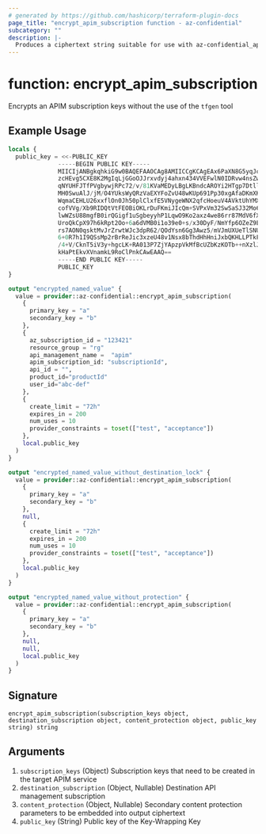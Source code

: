 ```yaml
---
# generated by https://github.com/hashicorp/terraform-plugin-docs
page_title: "encrypt_apim_subscription function - az-confidential"
subcategory: ""
description: |-
  Produces a ciphertext string suitable for use with az-confidential_apim_subnscription resource
---
```


# function: encrypt_apim_subscription

Encrypts an APIM subscription keys without the use of the `tfgen` tool

## Example Usage

```terraform
locals {
  public_key = <<-PUBLIC_KEY
              -----BEGIN PUBLIC KEY-----
              MIICIjANBgkqhkiG9w0BAQEFAAOCAg8AMIICCgKCAgEAx6PaXN8G5yqJc06mB+Ht
              zcHEvg5CXE8K2MgIqLjGGoOJJrxvdyj4ahxn434VVEFwlN0IDRvw4nsZwNOmXtQH
              qNYUHFJTfPVgbywjRPc72/v/81KVaMEDyLBgLKBndcAROYi2HTgp7DtllZGLCOFD
              MH0SwuAlJ/jM/O4YUksWyQRzVaEXYFoZvU48wKUp691Pp30xgAfaDKmXKXk/gJP+
              WqmaCEHLU26xxflOn0Jh50plClxfE5VNygeWNX2qfcHoeuV4AVktUhYMXXbaZar7
              cofVVg/Xb9RIDQtVtFEOBiOKLrDuFKmiJIcQm+SVPxVm32SwSaSJ32Mo68xc0VRZ
              lwWZsU88mgfB0irQGigf1uSgbeyyhP1LqwO9Ko2axz4we86rr87MdV6fXwyLzofD
              UroQkCpX97h6kRpt2Oo+6a6dVMB0i1o39e0+s/x30DyF/NmYfp6OZeZ9ESexNK+I
              rs7AON0qsktMvJrZrwtWJc3dpR62/QOdYsn6Gg3Awz5/mVJmUXUeTlSNUwLXvRcg
              6+0R7h1I9QSsMp2rBrReJic3xzeU48v1Nsx8bThdHhHniJxbQKHLLPTkFPvU1GVQ
              /4+V/CknT5iV3y+hgcLK+RA013P7ZjYApzpVkMfBcUZbKzKOTb++nXzlJrWwCc2b
              kHaPtEkvXVnamkL9RoClPnkCAwEAAQ==
              -----END PUBLIC KEY-----
              PUBLIC_KEY
}

output "encrypted_named_value" {
  value = provider::az-confidential::encrypt_apim_subscription(
    {
      primary_key = "a"
      secondary_key = "b"
    },
    {
      az_subscription_id = "123421"
      resource_group = "rg"
      api_management_name =  "apim"
      apim_subscription_id: "subscriptionId",
      api_id = "",
      product_id="productId"
      user_id="abc-def"
    },
    {
      create_limit = "72h"
      expires_in = 200
      num_uses = 10
      provider_constraints = toset(["test", "acceptance"])
    },
    local.public_key
  )
}

output "encrypted_named_value_without_destination_lock" {
  value = provider::az-confidential::encrypt_apim_subscription(
    {
      primary_key = "a"
      secondary_key = "b"
    },
    null,
    {
      create_limit = "72h"
      expires_in = 200
      num_uses = 10
      provider_constraints = toset(["test", "acceptance"])
    },
    local.public_key
  )
}

output "encrypted_named_value_without_protection" {
  value = provider::az-confidential::encrypt_apim_subscription(
    {
      primary_key = "a"
      secondary_key = "b"
    },
    null,
    null,
    local.public_key
  )
}
```

## Signature

<!-- signature generated by tfplugindocs -->
```text
encrypt_apim_subscription(subscription_keys object, destination_subscription object, content_protection object, public_key string) string
```

## Arguments

<!-- arguments generated by tfplugindocs -->
1. `subscription_keys` (Object) Subscription keys that need to be created in the target APIM service
1. `destination_subscription` (Object, Nullable) Destination API management subscription
1. `content_protection` (Object, Nullable) Secondary content protection parameters to be embedded into  output ciphertext
1. `public_key` (String) Public key of the Key-Wrapping Key

